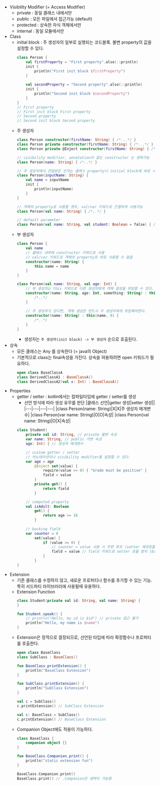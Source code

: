 - Visibility Modifier (= Access Modifier)
  - private : 동일 클래스 내에서만
  - public : 모든 파일에서 접근가능 (default)
  - protected : 상속한 자식 객체에서만
  - internal : 동일 모듈에서만
- Class
  - initial block : 주 생성자의 일부로 실행되는 코드블록. 불변 property의 값을 설정할 수 있다.
    ```kotlin
    class Person {
        val firstProperty = "First property".also(::println)
        init {
            println("First init block $firstProperty")
        }
        
        val secondProperty = "Second property".also(::println)
        init {
            println("Second init block $secondProperty")
        }
    }
    // First property
    // First init block First property
    // Second property
    // Second init block Second property
    ```
  - 주 생성자
    ```kotlin
    class Person constructor(firstName: String) { /*...*/ }
    class Person private constructor(firstName: String) { /*...*/ }
    class Person private @Inject constructor(firstName: String) { /*...*/ }

    // visibility modifier, annotation이 없는 constructor 는 생략가능
    class Person(name: String) { /*..*/ }

    // 주 생성자에서 전달받은 인자는 클래스 property나 initial block에 바로 사용 가능
    class Person(inputName: String) {
        val name = inputName
        init {
            println(inputName)
        }
    }

    // 객체의 property로 사용할 경우, val/var 키워드로 간결하게 사용가능
    class Person(val name: String) { /*..*/ }

    // default parameter
    class Person(val name: String, val student: Boolean = false) { /*..*/ }
    ```
  - 부 생성자
    ```kotlin
    class Person {
        val name
        // 클래스 내부에 constructor 키워드로 사용
        // val/var 키워드로 객체의 property로 바로 사용할 수 없음
        constructor(name: String) {
            this.name = name
        }
    }

    class Person(val name: String, val age: Int) {
        // 부 생성자는 this 키워드로 다른 생성자에게 객체 생성을 위임할 수 있다.
        constructor(name: String, age: Int, something: String) : this(name) { 
            /*..*/
        }
        
        // 주 생성자가 있다면, 객체 생성은 반드시 주 생성자에게 위임해야한다.
        constructor(name: String) : this(name, 0) {
            /*..*/
        }
    }
    ```
    - 생성자는 `주 생성자(init block) -> 부 생성자` 순으로 호출된다.
- 상속
  - 모든 클래스는 Any 를 상속한다 (= java의 Object)
  - 기본적으로 class는 final속성을 가진다. 상속을 혀용하려면 open 키워드가 필요하다.
    ```kotlin
    open class BaseClassA
    class DerivedClassA1 : BaseClassA()
    class DerivedClassA2(val x: Int) : BaseClassA()
    ```
- Properties
  - getter / setter : kotlin에서는 컴파일타임에 getter / setter를 생성
    - 선언 방식에 따라 생성 유무를 판단
      |클래스 선언|getter 생성|setter 생성||
      |---|---|---|---|
      |class Person(name: String)|X|X|주 생성자 매개변수|
      |class Person(var name: String)|O|O|속성|
      |class Person(val name: String)|O|X|속성|
    ```kotlin
    class Student(
        private val id: String, // private 불변 속성
        var name: String, // public 가변 속성
        age: Int) { // 생성자 매개변수

        // custom getter / setter
        // 어노테이션이나 visibility modifier를 설정할 수 있다.
        var age = age
            @Inject set(value) {
                require(value >= 0) { "Grade must be positive" }
                field = value
            }
            private get() {
                return field
            }

        // computed property
        val isAdult: Boolean
            get() {
                return age >= 18
            }
        
        // backing field
        var counter = 0
            set(value) {
                if (value >= 0) {
                    // counter = value 사용 시 무한 루프 (setter 재귀호출)
                    field = value // field 키워드로 setter 호출 방지 (backing field)
                }
            }
    }
    ```
- Extension
  - 기존 클래스를 수정하지 않고, 새로운 프로퍼티나 함수를 추가할 수 있는 기능. 특히 서드파티 라이브러리에 사용될때 유용하다.
  - Extension Function
    ```kotlin
    class Student(private val id: String, val name: String) {
    }

    fun Student.speak() {
        // println("Hello, my id is $id") // private 접근 불가
        println("Hello, my name is $name")
    }
    ```
  - Extension은 정적으로 결정되므로, 선언된 타입에 따라 확장함수나 프로퍼티를 호출한다.
    ```kotlin
    open class BaseClass
    class SubClass : BaseClass()

    fun BaseClass.printExtension() {
        println("BaseClass Extension")
    }

    fun SubClass.printExtension() {
        println("SubClass Extension")
    }

    val c = SubClass()
    c.printExtension() // SubClass Extension

    val c: BaseClass = SubClass()
    c.printExtension() // BaseClass Extension
    ```
  - Companion Object에도 적용이 가능하다.
    ```kotlin
    class BaseClass {
        companion object {}
    }

    fun BaseClass.Companion.print() {
        println("static extension fun")
    }

    BaseClass.Companion.print()
    BaseClass.print() // .Companion은 생략이 가능함
    ```
